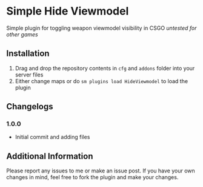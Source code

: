 # Simple Hide Viewmodel
Simple plugin for toggling weapon viewmodel visibility in CSGO *untested for other games*

## Installation
1. Drag and drop the repository contents in `cfg` and `addons` folder into your server files
2. Either change maps or do `sm plugins load HideViewmodel` to load the plugin

## Changelogs
### 1.0.0
- Initial commit and adding files

## Additional Information
Please report any issues to me or make an issue post. If you have your own changes in mind, feel free to fork the plugin and make your changes.

